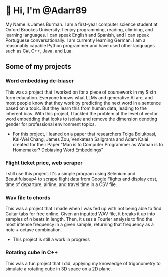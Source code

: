 # 👋 Hi, I'm @Adarr89


My Name is James Burman. I am a first-year computer science student at Oxford Brookes University. I enjoy programming, reading, climbing, and learning languages. I can speak English and Spanish, and I can speak Portuguese conversationally. I am currently learning German. I am a reasonably capable Python programmer and have used other languages such as C#, C++, Java, and Lua.


## Some of my projects

### Word embedding de-biaser
This was a project that I worked on for a piece of coursework in my Sixth form education. Everyone knows what LLMs and generative AI are, and most people know that they work by predicting the next word in a sentence based on a topic. But they learn this from human data, leading to the inherent bias. With this project, I tackled the problem at the level of vector word embedding that looks to isolate and remove the dimension denoting gender for professional environment topics.
  - For this project, I leaned on a paper that researchers Tolga Bolukbasi, Kai-Wei Chang, James Zou, Venkatesh Saligrama and Adam Kalai created for their Paper "Man is to Computer Programmer as Woman is to Homemaker? Debiasing Word Embeddings"

### Flight ticket price, web scraper
I still use this project. It's a simple program using Selenium and Beautifulsoup4 to scrape flight data from Google Flights and display cost, time of departure, airline, and travel time in a CSV file.

### Wav file to chords
This was a project that I made when I was fed up with not being able to find Guitar tabs for free online. Given an inputted WAV file, it breaks it up into samples of n beats in length. Then, it uses a Fourier analysis to find the most intense frequency in a given sample, returning that frequency as a note + octave combination. 
  - This project is still a work in progress

### Rotating cube in C++
This was a fun project that I did, applying my knowledge of trigonometry to simulate a rotating cube in 3D space on a 2D plane.





